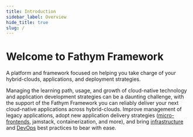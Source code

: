 ```yaml
---
title: Introduction
sidebar_label: Overview
hide_title: true
slug: /
---
```


# Welcome to Fathym Framework

A platform and framework focused on helping you take charge of your hybrid-clouds, applications, and deployment strategies.  

Managing the learning path, usage, and growth of cloud-native technology and application development strategies can be a daunting challenge, with the support of the Fathym Framework you can reliably deliver your next cloud-native applications across hybrid-clouds.  Improve management of legacy applications, adopt new application delivery strategies ([micro-frontends](developers/applications/micro-frontends), jamstack, containerization, and more), and bring [infrastructure](developers/infrastructure) and [DevOps](developers/devops) best practices to bear with ease.
